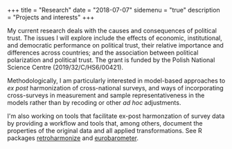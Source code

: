 +++
title = "Research"
date = "2018-07-07"
sidemenu = "true"
description = "Projects and interests"
+++


My current research deals with the causes and consequences of political trust. The issues I will explore include the effects of economic, institutional, and democratic performance on political trust, their relative importance and differences across countries; and the association between political polarization and political trust. The grant is funded by the Polish National Science Centre (2019/32/C/HS6/00421).

Methodologically, I am particularly interested in model-based approaches to *ex post* harmonization of cross-national surveys, and ways of incorporating cross-surveys in measurement and sample representativeness in the models rather than by recoding or other *ad hoc* adjustments. 

I'm also working on tools that facilitate ex-post harmonzation of survey data by providing a workflow and tools that, among others, document the properties of the original data and all applied transformations. See R packages [retroharmonize](https://retroharmonize.satellitereport.com/index.html) and [eurobarometer](http://eurobarometer.danielantal.eu/index.html).
